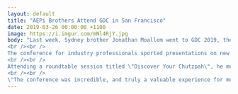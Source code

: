```yaml
---
layout: default
title: "AEPi Brothers Attend GDC in San Francisco"
date: 2019-03-26 00:00:00 +1100
image: https://i.imgur.com/mNl4RjY.jpg
body: "Last week, Sydney brother Jonathan Moallem went to GDC 2019, the global games developer conference, to present his critique on narrative design in video games.
<br /><br />
The conference for industry professionals sported presentations on new technologies, summits and roundtables on advocacy, networking and collaboration opportunities, and much more.
<br /><br />
Attending a roundtable session titled \"Discover Your Chutzpah\", he met a number of AEPi brothers from across the US (including AEPi Chico State and AEPi Chicago Metro), all engaged in the discussion around representation in the industry, Jewish life in the workplace, and positive social action.
<br /><br />
\"The conference was incredible, and truly a valuable experience for me going forward in my career. Meeting the AEPi brothers there was an absolute treat as well, as not only did we share letters between us but also a passion for crafting digital experiences.\" - Jonathan Moallem"
---
```

